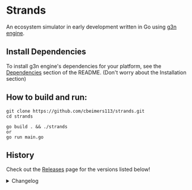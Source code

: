 # Strands
An ecosystem simulator in early development written in Go using [g3n engine](https://github.com/g3n/engine).

## Install Dependencies
To install g3n engine's dependencies for your platform, see the [Dependencies](https://github.com/g3n/engine#dependencies) section of the README. (Don't worry about the Installation section)

## How to build and run:
```
git clone https://github.com/cbeimers113/strands.git
cd strands

go build . && ./strands
or
go run main.go
```

## History

Check out the [Releases](https://github.com/cbeimers113/strands/releases) page for the versions listed below!

<details>
    <summary>Changelog</summary>

### v0.2.2 - Ambience Enhancements:

- Pipeline to automate building binaries on new release
- Add a surrounding ocean and horizon
- Notifications appear bottom up
- Render world in menu on app load
- Fix GUI scaling in menus
- Add sky & stars
- Real object highlighting instead of wireframe
- Optimize chemical quantities tracker

### v0.2.1 - Bugfixes & GUI Enhancements
- Increase GUI scale
- Improve player icon in top bar
- Maximize by default
- Fullscreen/windowed option in config
- Fix memory leak bug between opening saves
- Reset position on new sim
- Fix autosave bug/persistent plants issue
- Toggle info panel for chemical quantities in top right
- Notifications appear in bottom left
- Topbar instead of info panel
- Space & control to go vertically up and down
- Limit how far from map we can go
- Tab to play/pause

### v0.2.0 - Application & Engine Features
- Spin the camera slowly when in menu
- GUI style improvements
- Notifications
  - Notifications fade out
  - Notify when save is saved or loaded
  - Notify when new sim is created
  - Notify when save is deleted
  - Notify when config saved
  - Notify when a seed is planted
- Add logo to menu
- Button to create a fresh sim
- Save player camera position and rotation in saves
- Icon
- Embed textures for static builds
- Config file is in %APPDATA%/Roaming
- Version number tracked in .version
- Optionally save the state of the simulation to the disk between games
- Keyboard controller for typing input
- Save and load game files
- Delete a save
- Popup system
  - Prevent overwriting save (exclude autosave)
  - Notify when save can't be loaded
  - Ask if user is sure before opening/deleting a save or exiting game
- Use a nerdfont

### v0.1.0 - General Enhancements:
- Settings menu to edit config
- Configurable day length and tick speed
- Configurable mouse sensitivity and player movement
- Controls section of info screen is togglable
- Right click tile to open context menu, plant a seed from context menu
- In-game clock & day-night cycle
- Refactored Views in the gui package
- Refactor entities as Entity interface

### v0.0.8
- Refactored project structure
- New JSON-based config system
- Smoother player controls
- Golang version update to v1.21.5

### v0.0.7
- Fixes issues with water simulation
- Adds a simulation pausing feature
- Updates README

### v0.0.6
- Plants spawn at random position on tiles with variations in colour
- Rewritten entity framework
- Better "looking at" highlighting (use wireframe instead of messing with texture color)
- Tiles have fertility value between 0 and 1 that determines how likely it is to support a plant
- Fixes a bug with the hexagon mesh that impacted relative entity positioning
- Adds water to the world and basic water physics (water spreading)
- Several small minor improvements

### v0.0.5
- Adds a WAILA (what am I looking at?) section to the HUD
- Adds a framework for dynamic elements in the atmosphere (gasses and liquids, may extend to powders in future)
- Improves the GUI framework
- Removes water as a tile type
- Improved cursor

### v0.0.4
- Refines player mouse movement
- Adds a menus system
- Adds a main/pause menu, togglable with esc
- Adds an infotext panel in the top left corner (may evolve into HUD)

### v0.0.3
- This patch replaces the default orbital controller with a more intuitive custom player controller framework.

### v0.0.2
- Changes tiles to hexagons, increases the map size and quality, and makes the map 3D

### v0.0.1
- The first working version that generates a simple tilemap and allows the user to move around the world and spawn plants on tiles.

</details>